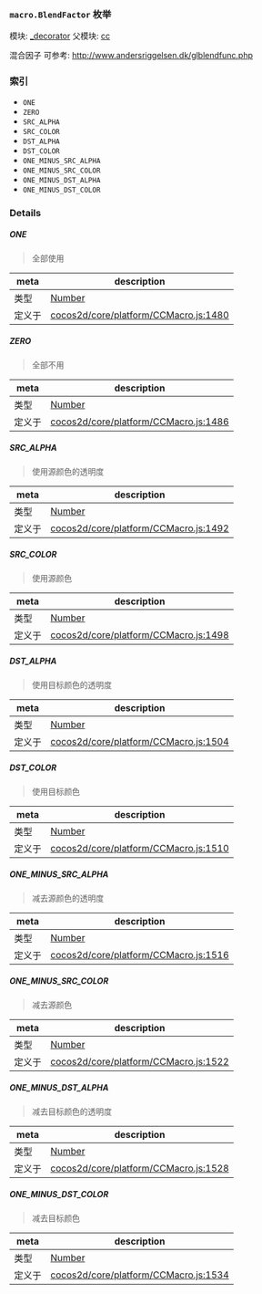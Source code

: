 ### `macro.BlendFactor` 枚举



模块: [_decorator](../modules/_decorator.md)
父模块: [cc](../modules/cc.md)


混合因子
可参考: http://www.andersriggelsen.dk/glblendfunc.php


### 索引
  - `ONE`
  - `ZERO`
  - `SRC_ALPHA`
  - `SRC_COLOR`
  - `DST_ALPHA`
  - `DST_COLOR`
  - `ONE_MINUS_SRC_ALPHA`
  - `ONE_MINUS_SRC_COLOR`
  - `ONE_MINUS_DST_ALPHA`
  - `ONE_MINUS_DST_COLOR`

### Details


##### ONE

> 全部使用

| meta | description |
|------|-------------|
| 类型 | <a href="https://developer.mozilla.org/en/JavaScript/Reference/Global_Objects/Number" class="crosslink external" target="_blank">Number</a> |
| 定义于 | [cocos2d/core/platform/CCMacro.js:1480](https://github.com/cocos-creator/engine/blob/b4415d3f111db35eb92e588d63bcb560003ea469/cocos2d/core/platform/CCMacro.js#L1480) |



##### ZERO

> 全部不用

| meta | description |
|------|-------------|
| 类型 | <a href="https://developer.mozilla.org/en/JavaScript/Reference/Global_Objects/Number" class="crosslink external" target="_blank">Number</a> |
| 定义于 | [cocos2d/core/platform/CCMacro.js:1486](https://github.com/cocos-creator/engine/blob/b4415d3f111db35eb92e588d63bcb560003ea469/cocos2d/core/platform/CCMacro.js#L1486) |



##### SRC_ALPHA

> 使用源颜色的透明度

| meta | description |
|------|-------------|
| 类型 | <a href="https://developer.mozilla.org/en/JavaScript/Reference/Global_Objects/Number" class="crosslink external" target="_blank">Number</a> |
| 定义于 | [cocos2d/core/platform/CCMacro.js:1492](https://github.com/cocos-creator/engine/blob/b4415d3f111db35eb92e588d63bcb560003ea469/cocos2d/core/platform/CCMacro.js#L1492) |



##### SRC_COLOR

> 使用源颜色

| meta | description |
|------|-------------|
| 类型 | <a href="https://developer.mozilla.org/en/JavaScript/Reference/Global_Objects/Number" class="crosslink external" target="_blank">Number</a> |
| 定义于 | [cocos2d/core/platform/CCMacro.js:1498](https://github.com/cocos-creator/engine/blob/b4415d3f111db35eb92e588d63bcb560003ea469/cocos2d/core/platform/CCMacro.js#L1498) |



##### DST_ALPHA

> 使用目标颜色的透明度

| meta | description |
|------|-------------|
| 类型 | <a href="https://developer.mozilla.org/en/JavaScript/Reference/Global_Objects/Number" class="crosslink external" target="_blank">Number</a> |
| 定义于 | [cocos2d/core/platform/CCMacro.js:1504](https://github.com/cocos-creator/engine/blob/b4415d3f111db35eb92e588d63bcb560003ea469/cocos2d/core/platform/CCMacro.js#L1504) |



##### DST_COLOR

> 使用目标颜色

| meta | description |
|------|-------------|
| 类型 | <a href="https://developer.mozilla.org/en/JavaScript/Reference/Global_Objects/Number" class="crosslink external" target="_blank">Number</a> |
| 定义于 | [cocos2d/core/platform/CCMacro.js:1510](https://github.com/cocos-creator/engine/blob/b4415d3f111db35eb92e588d63bcb560003ea469/cocos2d/core/platform/CCMacro.js#L1510) |



##### ONE_MINUS_SRC_ALPHA

> 减去源颜色的透明度

| meta | description |
|------|-------------|
| 类型 | <a href="https://developer.mozilla.org/en/JavaScript/Reference/Global_Objects/Number" class="crosslink external" target="_blank">Number</a> |
| 定义于 | [cocos2d/core/platform/CCMacro.js:1516](https://github.com/cocos-creator/engine/blob/b4415d3f111db35eb92e588d63bcb560003ea469/cocos2d/core/platform/CCMacro.js#L1516) |



##### ONE_MINUS_SRC_COLOR

> 减去源颜色

| meta | description |
|------|-------------|
| 类型 | <a href="https://developer.mozilla.org/en/JavaScript/Reference/Global_Objects/Number" class="crosslink external" target="_blank">Number</a> |
| 定义于 | [cocos2d/core/platform/CCMacro.js:1522](https://github.com/cocos-creator/engine/blob/b4415d3f111db35eb92e588d63bcb560003ea469/cocos2d/core/platform/CCMacro.js#L1522) |



##### ONE_MINUS_DST_ALPHA

> 减去目标颜色的透明度

| meta | description |
|------|-------------|
| 类型 | <a href="https://developer.mozilla.org/en/JavaScript/Reference/Global_Objects/Number" class="crosslink external" target="_blank">Number</a> |
| 定义于 | [cocos2d/core/platform/CCMacro.js:1528](https://github.com/cocos-creator/engine/blob/b4415d3f111db35eb92e588d63bcb560003ea469/cocos2d/core/platform/CCMacro.js#L1528) |



##### ONE_MINUS_DST_COLOR

> 减去目标颜色

| meta | description |
|------|-------------|
| 类型 | <a href="https://developer.mozilla.org/en/JavaScript/Reference/Global_Objects/Number" class="crosslink external" target="_blank">Number</a> |
| 定义于 | [cocos2d/core/platform/CCMacro.js:1534](https://github.com/cocos-creator/engine/blob/b4415d3f111db35eb92e588d63bcb560003ea469/cocos2d/core/platform/CCMacro.js#L1534) |


